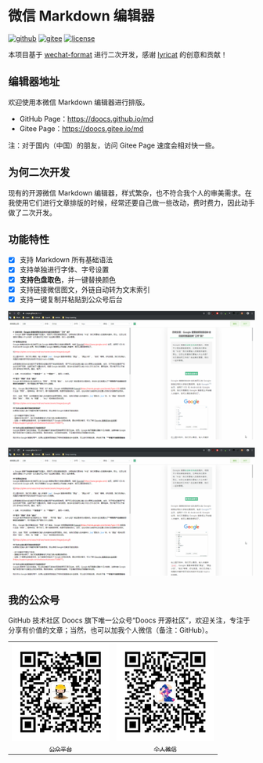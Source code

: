 # 微信 Markdown 编辑器
[![github](https://badgen.net/badge/⭐/GitHub/cyan)](https://github.com/doocs/md) [![gitee](https://badgen.net/badge/⭐/Gitee/cyan)](https://gitee.com/doocs/md) [![license](https://badgen.net/github/license/doocs/md)](./LICENSE)

本项目基于 [wechat-format](https://github.com/lyricat/wechat-format) 进行二次开发，感谢 [lyricat](https://github.com/lyricat) 的创意和贡献！

## 编辑器地址
欢迎使用本微信 Markdown 编辑器进行排版。

- GitHub Page：https://doocs.github.io/md
- Gitee Page：https://doocs.gitee.io/md

注：对于国内（中国）的朋友，访问 Gitee Page 速度会相对快一些。

## 为何二次开发
现有的开源微信 Markdown 编辑器，样式繁杂，也不符合我个人的审美需求。在我使用它们进行文章排版的时候，经常还要自己做一些改动，费时费力，因此动手做了二次开发。

## 功能特性
- [x] 支持 Markdown 所有基础语法
- [x] 支持单独进行字体、字号设置
- [x] **支持色盘取色**，并一键替换颜色
- [x] 支持链接微信图文，外链自动转为文末索引
- [x] 支持一键复制并粘贴到公众号后台

![select-and-replace-color-theme](./assets/images/select-and-replace-color-theme.gif)

![copy-and-paste](./assets/images/copy-and-paste.gif)

## 我的公众号
GitHub 技术社区 Doocs 旗下唯一公众号“Doocs 开源社区”，欢迎关注，专注于分享有价值的文章；当然，也可以加我个人微信（备注：GitHub）。

<table>
    <tr>
      <td align="center" style="width: 200px;">
        <a href="https://github.com/doocs">
          <img src="./assets/images/qrcode-for-doocs.jpg" style="width: 400px;"><br>
          <sub>公众平台</sub>
        </a><br>
      </td>
      <td align="center" style="width: 200px;">
        <a href="https://github.com/yanglbme">
          <img src="./assets/images/qrcode-for-yanglbme.jpg" style="width: 400px;"><br>
          <sub>个人微信</sub>
        </a><br>
      </td>
    </tr>
</table>